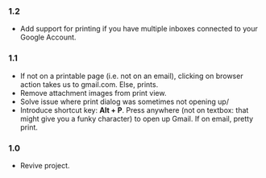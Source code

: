 ### 1.2
- Add support for printing if you have multiple inboxes connected to your Google Account.

### 1.1
- If not on a printable page (i.e. not on an email), clicking on browser action takes us to gmail.com. Else, prints.
- Remove attachment images from print view.
- Solve issue where print dialog was sometimes not opening up/
- Introduce shortcut key: **Alt + P**. Press anywhere (not on textbox: that might give you a funky character) to open up Gmail. If on email, pretty print.

### 1.0
- Revive project.
